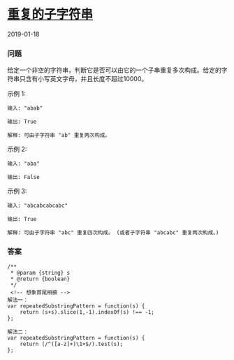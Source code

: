 # [重复的子字符串](https://leetcode-cn.com/problems/repeated-substring-pattern)
2019-01-18
### 问题

给定一个非空的字符串，判断它是否可以由它的一个子串重复多次构成。给定的字符串只含有小写英文字母，并且长度不超过10000。

示例 1:

```
输入: "abab"

输出: True

解释: 可由子字符串 "ab" 重复两次构成。
```
示例 2:

```
输入: "aba"

输出: False
```
示例 3:

```
输入: "abcabcabcabc"

输出: True

解释: 可由子字符串 "abc" 重复四次构成。 (或者子字符串 "abcabc" 重复两次构成。)
```

### 答案

```
/**
 * @param {string} s
 * @return {boolean}
 */
 <!-- 想象首尾相接 -->
解法一：
var repeatedSubstringPattern = function(s) {
    return (s+s).slice(1,-1).indexOf(s) !== -1;
};

解法二：
var repeatedSubstringPattern = function(s) {
    return (/^([a-z]+)\1+$/).test(s);
};
```